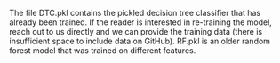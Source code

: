The file DTC.pkl contains the pickled decision tree classifier that has already been trained. If the reader is interested in re-training the model, reach out to us directly and we can provide the training data (there is insufficient space to include data on GitHub). RF.pkl is an older random forest model that was trained on different features.
